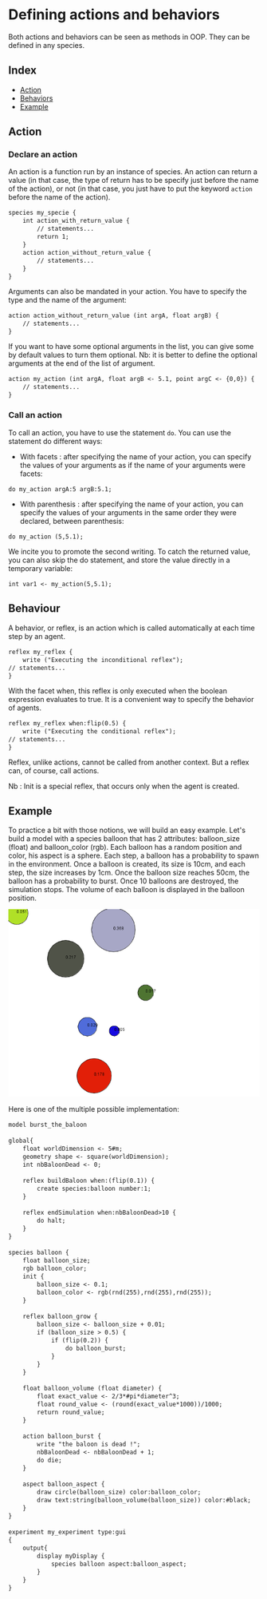 # Defining actions and behaviors

Both actions and behaviors can be seen as methods in OOP. They can be defined in any species.

## Index

* [Action](#action)
* [Behaviors](#behaviors)
* [Example](#example)

## Action

### Declare an action

An action is a function run by an instance of species. An action can return a value (in that case, the type of return has to be specify just before the name of the action), or not (in that case, you just have to put the keyword `action` before the name of the action).

```
species my_specie {
	int action_with_return_value {
		// statements...
		return 1;
	}
	action action_without_return_value {
		// statements...
	}
}
```

Arguments can also be mandated in your action. You have to specify the type and the name of the argument:

```
action action_without_return_value (int argA, float argB) {
	// statements...
}
```

If you want to have some optional arguments in the list, you can give some by default values to turn them optional. Nb: it is better to define the optional arguments at the end of the list of argument.

```
action my_action (int argA, float argB <- 5.1, point argC <- {0,0}) {
	// statements...
}
```

### Call an action

To call an action, you have to use the statement `do`. You can use the statement do different ways:

* With facets : after specifying the name of your action, you can specify the values of your arguments as if the name of your arguments were facets:

```
do my_action argA:5 argB:5.1;
```

* With parenthesis : after specifying the name of your action, you can specify the values of your arguments in the same order they were declared, between parenthesis:

```
do my_action (5,5.1);
```

We incite you to promote the second writing. To catch the returned value, you can also skip the do statement, and store the value directly in a temporary variable:

```
int var1 <- my_action(5,5.1);
```

## Behaviour

A behavior, or reflex, is an action which is called automatically at each time step by an agent.

```
reflex my_reflex {
	write ("Executing the inconditional reflex");
// statements...
}
```

With the facet when, this reflex is only executed when the boolean expression evaluates to true. It is a convenient way to specify the behavior of agents.

```
reflex my_reflex when:flip(0.5) {
	write ("Executing the conditional reflex");
// statements...
}
```

Reflex, unlike actions, cannot be called from another context. But a reflex can, of course, call actions.

Nb : Init is a special reflex, that occurs only when the agent is created.

## Example

To practice a bit with those notions, we will build an easy example. Let's build a model with a species balloon that has 2 attributes: balloon_size (float) and balloon_color (rgb). Each balloon has a random position and color, his aspect is a sphere. Each step, a balloon has a probability to spawn in the environment. Once a balloon is created, its size is 10cm, and each step, the size increases by 1cm. Once the balloon size reaches 50cm, the balloon has a probability to burst. Once 10 balloons are destroyed, the simulation stops. The volume of each balloon is displayed in the balloon position.

<img src='images/burst_the_baloon.png' /> 

Here is one of the multiple possible implementation:

```
model burst_the_baloon

global{
	float worldDimension <- 5#m;
	geometry shape <- square(worldDimension);
	int nbBaloonDead <- 0;

	reflex buildBaloon when:(flip(0.1)) {
		create species:balloon number:1;
	}
	
	reflex endSimulation when:nbBaloonDead>10 {
		do halt;
	}
}

species balloon {
	float balloon_size;
	rgb balloon_color;
	init {
		balloon_size <- 0.1;
		balloon_color <- rgb(rnd(255),rnd(255),rnd(255));
	}

	reflex balloon_grow {
		balloon_size <- balloon_size + 0.01;
		if (balloon_size > 0.5) {
			if (flip(0.2)) {
				do balloon_burst;
			}
		}
	}
	
	float balloon_volume (float diameter) {
		float exact_value <- 2/3*#pi*diameter^3;
		float round_value <- (round(exact_value*1000))/1000;
		return round_value;
	}
	
	action balloon_burst {
		write "the baloon is dead !";
		nbBaloonDead <- nbBaloonDead + 1;
		do die;
	}
	
	aspect balloon_aspect {
		draw circle(balloon_size) color:balloon_color;
		draw text:string(balloon_volume(balloon_size)) color:#black;
	}
}

experiment my_experiment type:gui
{
	output{
		display myDisplay {
			species balloon aspect:balloon_aspect;
		}
	}
}
```